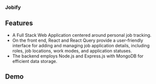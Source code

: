 
### Jobify






    

## Features


- A Full Stack Web Application centered around personal job tracking. 
- On the front end, React and React Query provide a user-friendly interface for adding and managing job application details, including roles, job locations, work modes, and application statuses. 
- The backend employs Node.js and Express.js with MongoDB for efficient data storage.


## Demo



